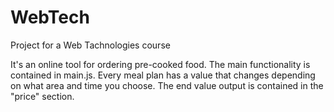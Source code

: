 # WebTech
Project for a Web Tachnologies course

It's an online tool for ordering pre-cooked food. 
The main functionality is contained in main.js. Every meal plan has a value that changes depending on what area and time you choose. The end value output is contained in the "price" section. 
